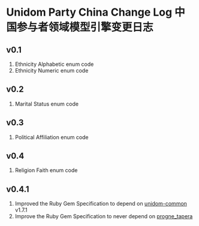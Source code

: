 # Unidom Party China Change Log 中国参与者领域模型引擎变更日志

## v0.1
1. Ethnicity Alphabetic enum code
2. Ethnicity Numeric enum code

## v0.2
1. Marital Status enum code

## v0.3
1. Political Affiliation enum code

## v0.4
1. Religion Faith enum code

## v0.4.1
1. Improved the Ruby Gem Specification to depend on [unidom-common](https://github.com/topbitdu/unidom-common) v1.7.1
2. Improve the Ruby Gem Specification to never depend on [progne_tapera](https://github.com/topbitdu/progne_tapera)
